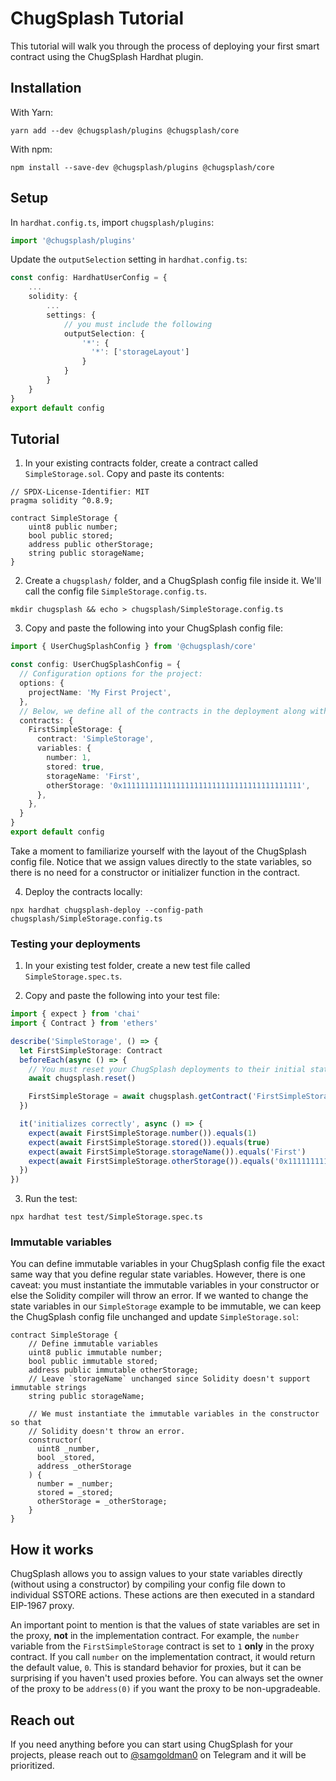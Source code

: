 # ChugSplash Tutorial

This tutorial will walk you through the process of deploying your first smart contract using the ChugSplash Hardhat plugin.

## Installation

With Yarn:
```
yarn add --dev @chugsplash/plugins @chugsplash/core
```
With npm:
```
npm install --save-dev @chugsplash/plugins @chugsplash/core
```

## Setup
In `hardhat.config.ts`, import `chugsplash/plugins`:
```ts
import '@chugsplash/plugins'
```

Update the `outputSelection` setting in `hardhat.config.ts`:
```ts
const config: HardhatUserConfig = {
    ...
    solidity: {
        ...
        settings: {
            // you must include the following
            outputSelection: {
                '*': {
                  '*': ['storageLayout']
                }
            }
        }
    }
}
export default config
```

## Tutorial
1. In your existing contracts folder, create a contract called `SimpleStorage.sol`. Copy and paste its contents:
```solidity
// SPDX-License-Identifier: MIT
pragma solidity ^0.8.9;

contract SimpleStorage {
    uint8 public number;
    bool public stored;
    address public otherStorage;
    string public storageName;
}
```

2. Create a `chugsplash/` folder, and a ChugSplash config file inside it. We'll call the config file `SimpleStorage.config.ts`.
```
mkdir chugsplash && echo > chugsplash/SimpleStorage.config.ts
```

3. Copy and paste the following into your ChugSplash config file:
```typescript
import { UserChugSplashConfig } from '@chugsplash/core'

const config: UserChugSplashConfig = {
  // Configuration options for the project:
  options: {
    projectName: 'My First Project',
  },
  // Below, we define all of the contracts in the deployment along with their state variables.
  contracts: {
    FirstSimpleStorage: {
      contract: 'SimpleStorage',
      variables: {
        number: 1,
        stored: true,
        storageName: 'First',
        otherStorage: '0x1111111111111111111111111111111111111111',
      },
    },
  }
}
export default config
```

Take a moment to familiarize yourself with the layout of the ChugSplash config file. Notice that we assign values directly to the state variables, so there is no need for a constructor or initializer function in the contract.

4. Deploy the contracts locally:
```
npx hardhat chugsplash-deploy --config-path chugsplash/SimpleStorage.config.ts
```

### Testing your deployments

1. In your existing test folder, create a new test file called `SimpleStorage.spec.ts`.

2. Copy and paste the following into your test file:
```typescript
import { expect } from 'chai'
import { Contract } from 'ethers'

describe('SimpleStorage', () => {
  let FirstSimpleStorage: Contract
  beforeEach(async () => {
    // You must reset your ChugSplash deployments to their initial state here
    await chugsplash.reset()

    FirstSimpleStorage = await chugsplash.getContract('FirstSimpleStorage')
  })

  it('initializes correctly', async () => {
    expect(await FirstSimpleStorage.number()).equals(1)
    expect(await FirstSimpleStorage.stored()).equals(true)
    expect(await FirstSimpleStorage.storageName()).equals('First')
    expect(await FirstSimpleStorage.otherStorage()).equals('0x1111111111111111111111111111111111111111')
  })
})
```

3. Run the test:
```
npx hardhat test test/SimpleStorage.spec.ts
```

### Immutable variables
You can define immutable variables in your ChugSplash config file the exact same way that you define regular state variables. However, there is one caveat: you must instantiate the immutable variables in your constructor or else the Solidity compiler will throw an error. If we wanted to change the state variables in our `SimpleStorage` example to be immutable, we can keep the ChugSplash config file unchanged and update `SimpleStorage.sol`:
```solidity
contract SimpleStorage {
    // Define immutable variables
    uint8 public immutable number;
    bool public immutable stored;
    address public immutable otherStorage;
    // Leave `storageName` unchanged since Solidity doesn't support immutable strings
    string public storageName;

    // We must instantiate the immutable variables in the constructor so that
    // Solidity doesn't throw an error.
    constructor(
      uint8 _number,
      bool _stored,
      address _otherStorage
    ) {
      number = _number;
      stored = _stored;
      otherStorage = _otherStorage;
    }
}
```

## How it works

ChugSplash allows you to assign values to your state variables directly (without using a constructor) by compiling your config file down to individual SSTORE actions. These actions are then executed in a standard EIP-1967 proxy.

An important point to mention is that the values of state variables are set in the proxy, **not** in the implementation contract. For example, the `number` variable from the `FirstSimpleStorage` contract is set to `1` **only** in the proxy contract. If you call `number` on the implementation contract, it would return the default value, `0`. This is standard behavior for proxies, but it can be surprising if you haven't used proxies before. You can always set the owner of the proxy to be `address(0)` if you want the proxy to be non-upgradeable.

## Reach out

If you need anything before you can start using ChugSplash for your projects, please reach out to [@samgoldman0](https://t.me/samgoldman0) on Telegram and it will be prioritized.
